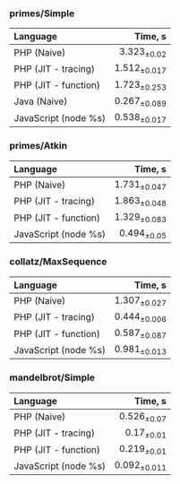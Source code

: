 ### primes/Simple

| Language | Time, s |
| :------- | ------: |
| PHP (Naive) | 3.323<sub>±0.02</sub> |
| PHP (JIT - tracing) | 1.512<sub>±0.017</sub> |
| PHP (JIT - function) | 1.723<sub>±0.253</sub> |
| Java (Naive) | 0.267<sub>±0.089</sub> |
| JavaScript (node %s) | 0.538<sub>±0.017</sub> |


### primes/Atkin

| Language | Time, s |
| :------- | ------: |
| PHP (Naive) | 1.731<sub>±0.047</sub> |
| PHP (JIT - tracing) | 1.863<sub>±0.048</sub> |
| PHP (JIT - function) | 1.329<sub>±0.083</sub> |
| JavaScript (node %s) | 0.494<sub>±0.05</sub> |


### collatz/MaxSequence

| Language | Time, s |
| :------- | ------: |
| PHP (Naive) | 1.307<sub>±0.027</sub> |
| PHP (JIT - tracing) | 0.444<sub>±0.006</sub> |
| PHP (JIT - function) | 0.587<sub>±0.087</sub> |
| JavaScript (node %s) | 0.981<sub>±0.013</sub> |


### mandelbrot/Simple

| Language | Time, s |
| :------- | ------: |
| PHP (Naive) | 0.526<sub>±0.07</sub> |
| PHP (JIT - tracing) | 0.17<sub>±0.01</sub> |
| PHP (JIT - function) | 0.219<sub>±0.01</sub> |
| JavaScript (node %s) | 0.092<sub>±0.011</sub> |


